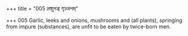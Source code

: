 +++
title = "005 लशुनङ् गृञ्जनम्"

+++
005	Garlic, leeks and onions, mushrooms and (all plants), springing from impure (substances), are unfit to be eaten by twice-born men.